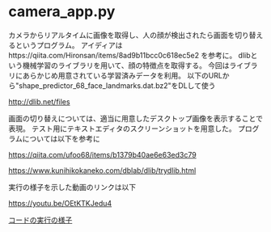 # camera_app.py
カメラからリアルタイムに画像を取得し、人の顔が検出されたら画面を切り替えるというプログラム。
アイディアはhttps://qiita.com/Hironsan/items/8ad9b11bcc0c618ec5e2 を参考に。
dlibという機械学習のライブラリを用いて、顔の特徴点を取得する。
今回はライブラリにあらかじめ用意されている学習済みデータを利用。
以下のURLから"shape_predictor_68_face_landmarks.dat.bz2"をDLして使う

http://dlib.net/files

画面の切り替えについては、適当に用意したデスクトップ画像を表示することで表現。
テスト用にテキストエディタのスクリーンショットを用意した。
プログラムについては以下を参考に

https://qiita.com/ufoo68/items/b1379b40ae6e63ed3c79

https://www.kunihikokaneko.com/dblab/dlib/trydlib.html

実行の様子を示した動画のリンクは以下

https://youtu.be/OEtKTKJedu4



[コードの実行の様子](https://youtu.be/OEtKTKJedu4)



